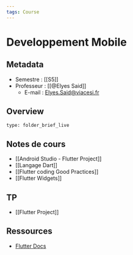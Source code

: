 ```yaml
---
tags: Course
---
```


# Developpement Mobile 
## Metadata 
* Semestre : [[S5]]
* Professeur : [[@Elyes Said]]
	* E-mail : Elyes.Said@viacesi.fr
## Overview
 
```ccard
type: folder_brief_live
```
 
## Notes de cours
* [[Android Studio - Flutter Project]]
* [[Langage Dart]]
* [[Flutter coding Good Practices]]
* [[Flutter Widgets]]
## TP
* [[Flutter Project]]
## Ressources 
* [Flutter Docs](https://flutter.dev/docs/reference/widgets)
